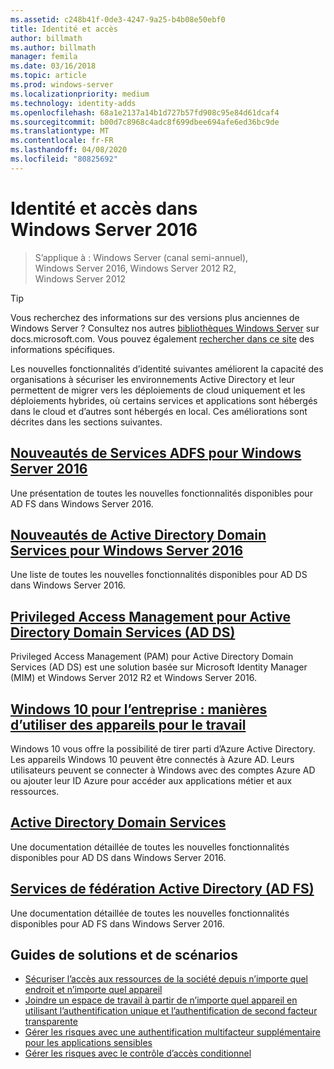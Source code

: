 ```yaml
---
ms.assetid: c248b41f-0de3-4247-9a25-b4b08e50ebf0
title: Identité et accès
author: billmath
ms.author: billmath
manager: femila
ms.date: 03/16/2018
ms.topic: article
ms.prod: windows-server
ms.localizationpriority: medium
ms.technology: identity-adds
ms.openlocfilehash: 68a1e2137a14b1d727b57fd908c95e84d61dcaf4
ms.sourcegitcommit: b00d7c8968c4adc8f699dbee694afe6ed36bc9de
ms.translationtype: MT
ms.contentlocale: fr-FR
ms.lasthandoff: 04/08/2020
ms.locfileid: "80825692"
---
```

# <a name="identity-and-access-in-windows-server-2016"></a>Identité et accès dans Windows Server 2016

>S’applique à : Windows Server (canal semi-annuel), Windows Server 2016, Windows Server 2012 R2, Windows Server 2012

>[!TIP]
> Vous recherchez des informations sur des versions plus anciennes de Windows Server ? Consultez nos autres [bibliothèques Windows Server](/previous-versions/windows/) sur docs.microsoft.com. Vous pouvez également [rechercher dans ce site](https://docs.microsoft.com/search/index?search=Windows+Server&dataSource=previousVersions) des informations spécifiques.

 Les nouvelles fonctionnalités d’identité suivantes améliorent la capacité des organisations à sécuriser les environnements Active Directory et leur permettent de migrer vers les déploiements de cloud uniquement et les déploiements hybrides, où certains services et applications sont hébergés dans le cloud et d’autres sont hébergés en local. Ces améliorations sont décrites dans les sections suivantes.


## <a name="whats-new-in-active-directory-federation-services-for-windows-server-2016"></a>[Nouveautés de Services ADFS pour Windows Server 2016](ad-fs/overview/whats-new-active-directory-federation-services-windows-server.md)
Une présentation de toutes les nouvelles fonctionnalités disponibles pour AD FS dans Windows Server 2016.  

## <a name="whats-new-in-active-directory-domain-services-for-windows-server-2016"></a>[Nouveautés de Active Directory Domain Services pour Windows Server 2016](whats-new-active-directory-domain-services.md)
Une liste de toutes les nouvelles fonctionnalités disponibles pour AD DS dans Windows Server 2016.  

## <a name="privileged-access-management-for-active-directory-domain-services-40ad-ds41"></a>[Privileged Access Management pour Active Directory Domain Services &#40;AD DS&#41;](https://technet.microsoft.com/library/dn903243.aspx)
Privileged Access Management (PAM) pour Active Directory Domain Services (AD DS) est une solution basée sur Microsoft Identity Manager (MIM) et Windows Server 2012 R2 et Windows Server 2016.

## <a name="windows-10-for-the-enterprise-ways-to-use-devices-for-work"></a>[Windows 10 pour l’entreprise : manières d’utiliser des appareils pour le travail](https://azure.microsoft.com/documentation/articles/active-directory-azureadjoin-windows10-devices-overview/?rnd=1)
Windows 10 vous offre la possibilité de tirer parti d’Azure Active Directory. Les appareils Windows 10 peuvent être connectés à Azure AD. Leurs utilisateurs peuvent se connecter à Windows avec des comptes Azure AD ou ajouter leur ID Azure pour accéder aux applications métier et aux ressources.

## <a name="active-directory-domain-services"></a>[Active Directory Domain Services](../identity/ad-ds/Active-Directory-Domain-Services.md)
Une documentation détaillée de toutes les nouvelles fonctionnalités disponibles pour AD DS dans Windows Server 2016.

## <a name="active-directory-federation-services"></a>[Services de fédération Active Directory (AD FS)](Active-Directory-Federation-Services.md)
Une documentation détaillée de toutes les nouvelles fonctionnalités disponibles pour AD FS dans Windows Server 2016.  

## <a name="solutions-and-scenario-guides"></a>Guides de solutions et de scénarios  
* [Sécuriser l’accès aux ressources de la société depuis n’importe quel endroit et n’importe quel appareil](https://technet.microsoft.com/library/dn550982.aspx)  
*  [Joindre un espace de travail à partir de n’importe quel appareil en utilisant l’authentification unique et l’authentification de second facteur transparente](https://technet.microsoft.com/library/dn280945.aspx)  
* [Gérer les risques avec une authentification multifacteur supplémentaire pour les applications sensibles](https://technet.microsoft.com/library/dn280949.aspx)  
* [Gérer les risques avec le contrôle d’accès conditionnel](https://technet.microsoft.com/library/dn280937.aspx)
